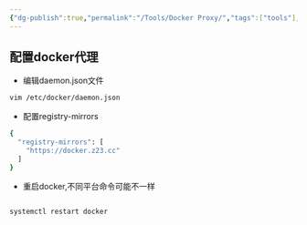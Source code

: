 ```yaml
---
{"dg-publish":true,"permalink":"/Tools/Docker Proxy/","tags":["tools"],"dgPassFrontmatter":true}
---
```



## 配置docker代理

- 编辑daemon.json文件

```bash
vim /etc/docker/daemon.json
```

- 配置registry-mirrors

```bash
{
  "registry-mirrors": [
    "https://docker.z23.cc"
  ]
}
```

- 重启docker,不同平台命令可能不一样

```bash

systemctl restart docker

```